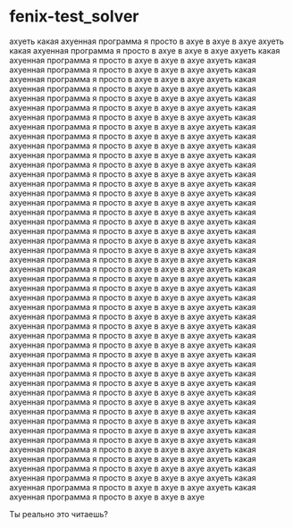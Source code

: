# fenix-test_solver
ахуеть какая ахуенная программа
я просто в ахуе в ахуе в ахуе
ахуеть какая ахуенная программа
я просто в ахуе в ахуе в ахуе
ахуеть какая ахуенная программа
я просто в ахуе в ахуе в ахуе
ахуеть какая ахуенная программа
я просто в ахуе в ахуе в ахуе
ахуеть какая ахуенная программа
я просто в ахуе в ахуе в ахуе
ахуеть какая ахуенная программа
я просто в ахуе в ахуе в ахуе
ахуеть какая ахуенная программа
я просто в ахуе в ахуе в ахуе
ахуеть какая ахуенная программа
я просто в ахуе в ахуе в ахуе
ахуеть какая ахуенная программа
я просто в ахуе в ахуе в ахуе
ахуеть какая ахуенная программа
я просто в ахуе в ахуе в ахуе
ахуеть какая ахуенная программа
я просто в ахуе в ахуе в ахуе
ахуеть какая ахуенная программа
я просто в ахуе в ахуе в ахуе
ахуеть какая ахуенная программа
я просто в ахуе в ахуе в ахуе
ахуеть какая ахуенная программа
я просто в ахуе в ахуе в ахуе
ахуеть какая ахуенная программа
я просто в ахуе в ахуе в ахуе
ахуеть какая ахуенная программа
я просто в ахуе в ахуе в ахуе
ахуеть какая ахуенная программа
я просто в ахуе в ахуе в ахуе
ахуеть какая ахуенная программа
я просто в ахуе в ахуе в ахуе
ахуеть какая ахуенная программа
я просто в ахуе в ахуе в ахуе
ахуеть какая ахуенная программа
я просто в ахуе в ахуе в ахуе
ахуеть какая ахуенная программа
я просто в ахуе в ахуе в ахуе
ахуеть какая ахуенная программа
я просто в ахуе в ахуе в ахуе
ахуеть какая ахуенная программа
я просто в ахуе в ахуе в ахуе
ахуеть какая ахуенная программа
я просто в ахуе в ахуе в ахуе
ахуеть какая ахуенная программа
я просто в ахуе в ахуе в ахуе
ахуеть какая ахуенная программа
я просто в ахуе в ахуе в ахуе
ахуеть какая ахуенная программа
я просто в ахуе в ахуе в ахуе
ахуеть какая ахуенная программа
я просто в ахуе в ахуе в ахуе
ахуеть какая ахуенная программа
я просто в ахуе в ахуе в ахуе
ахуеть какая ахуенная программа
я просто в ахуе в ахуе в ахуе
ахуеть какая ахуенная программа
я просто в ахуе в ахуе в ахуе
ахуеть какая ахуенная программа
я просто в ахуе в ахуе в ахуе
ахуеть какая ахуенная программа
я просто в ахуе в ахуе в ахуе
ахуеть какая ахуенная программа
я просто в ахуе в ахуе в ахуе
ахуеть какая ахуенная программа
я просто в ахуе в ахуе в ахуе
ахуеть какая ахуенная программа
я просто в ахуе в ахуе в ахуе
ахуеть какая ахуенная программа
я просто в ахуе в ахуе в ахуе
ахуеть какая ахуенная программа
я просто в ахуе в ахуе в ахуе
ахуеть какая ахуенная программа
я просто в ахуе в ахуе в ахуе
ахуеть какая ахуенная программа
я просто в ахуе в ахуе в ахуе
ахуеть какая ахуенная программа
я просто в ахуе в ахуе в ахуе
ахуеть какая ахуенная программа
я просто в ахуе в ахуе в ахуе
ахуеть какая ахуенная программа
я просто в ахуе в ахуе в ахуе
ахуеть какая ахуенная программа
я просто в ахуе в ахуе в ахуе
ахуеть какая ахуенная программа
я просто в ахуе в ахуе в ахуе
ахуеть какая ахуенная программа
я просто в ахуе в ахуе в ахуе
ахуеть какая ахуенная программа
я просто в ахуе в ахуе в ахуе
ахуеть какая ахуенная программа
я просто в ахуе в ахуе в ахуе
ахуеть какая ахуенная программа
я просто в ахуе в ахуе в ахуе





Ты реально это читаешь?
